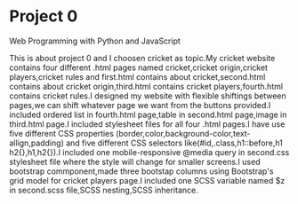 # Project 0

Web Programming with Python and JavaScript




This is about project 0 and I choosen cricket as topic.My cricket website contains four different .html pages named cricket,cricket origin,cricket players,cricket rules and first.html contains about cricket,second.html contains about cricket origin,third.html contains cricket players,fourth.html contains cricket rules.I designed my website with flexible shiftings between pages,we can shift whatever page we want from the buttons provided.I included ordered list in fourth.html page,table in second.html page,image in third.html page.I included stylesheet files for all four .html pages.I have use five different CSS properties (border,color,background-color,text-allign,padding) and five different CSS selectors like(#id,.class,h1::before,h1 h2{},h1,h2{}).I included one mobile-responsive @media query in second.css stylesheet file where the style will change for smaller screens.I used bootstrap commponent,made three bootstap columns using Bootstrap's grid model for cricket players page.I included one SCSS variable named $z in second.scss file,SCSS nesting,SCSS inheritance.
